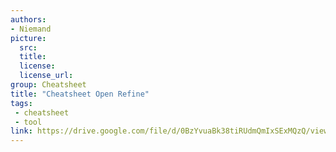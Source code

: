 ```yaml
---
authors:
- Niemand
picture:
  src:
  title:
  license:
  license_url:
group: Cheatsheet
title: "Cheatsheet Open Refine"
tags:
 - cheatsheet
 - tool
link: https://drive.google.com/file/d/0BzYvuaBk38tiRUdmQmIxSExMQzQ/view
---
```

